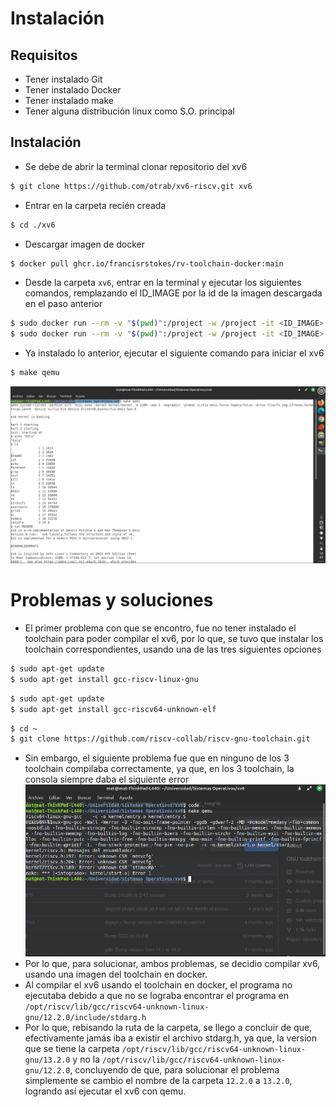 # Instalación
## Requisitos
- Tener instalado Git
- Tener instalado Docker
- Tener instalado make
- Tener alguna distribución linux como S.O. principal
## Instalación
- Se debe de abrir la terminal clonar repositorio del xv6
~~~bash
$ git clone https://github.com/otrab/xv6-riscv.git xv6
~~~
- Entrar en la carpeta recién creada
~~~bash
$ cd ./xv6
~~~
- Descargar imagen de docker
~~~bash
$ docker pull ghcr.io/francisrstokes/rv-toolchain-docker:main
~~~
- Desde la carpeta <code>xv6</code>, entrar en la terminal y ejecutar los siguientes comandos, remplazando el ID_IMAGE por la id de la imagen descargada en el paso anterior
~~~bash
$ sudo docker run --rm -v "$(pwd)":/project -w /project -it <ID_IMAGE> make
$ sudo docker run --rm -v "$(pwd)":/project -w /project -it <ID_IMAGE> make fs.img
~~~
- Ya instalado lo anterior, ejecutar el siguiente comando para iniciar el xv6
~~~bash
$ make qemu
~~~
![Tarea 0](./statics/Tarea%200.png)

# Problemas y soluciones
- El primer problema con que se encontro, fue no tener instalado el toolchain para poder compilar el xv6, por lo que, se tuvo que instalar los toolchain correspondientes, usando una de las tres siguientes opciones
~~~bash
$ sudo apt-get update
$ sudo apt-get install gcc-riscv-linux-gnu
~~~
~~~bash
$ sudo apt-get update
$ sudo apt-get install gcc-riscv64-unknown-elf
~~~
~~~bash
$ cd ~
$ git clone https://github.com/riscv-collab/riscv-gnu-toolchain.git
~~~
- Sin embargo, el siguiente problema fue que en ninguno de los 3 toolchain compilaba correctamente, ya que, en los 3 toolchain, la consola siempre daba el siguiente error
![Imagen](./statics/Problema%201.png)
- Por lo que, para solucionar, ambos problemas, se decidio compilar xv6, usando una imagen del toolchain en docker.
- Al compilar el xv6 usando el toolchain en docker, el programa no ejecutaba debido a que no se lograba encontrar el programa en <code>/opt/riscv/lib/gcc/riscv64-unknown-linux-gnu/12.2.0/include/stdarg.h</code>
- Por lo que, rebisando la ruta de la carpeta, se llego a concluir de que, efectivamente jamás iba a existir el archivo stdarg.h, ya que, la version que se tiene la carpeta <code>/opt/riscv/lib/gcc/riscv64-unknown-linux-gnu/13.2.0</code> y no la <code>/opt/riscv/lib/gcc/riscv64-unknown-linux-gnu/12.2.0</code>, concluyendo de que, para solucionar el problema simplemente se cambio el nombre de la carpeta <code>12.2.0</code> a <code>13.2.0</code>, logrando así ejecutar el xv6 con qemu.